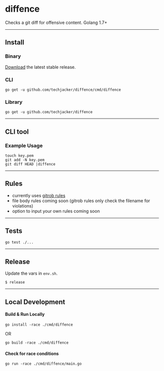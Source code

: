 # diffence

Checks a git diff for offensive content.
Golang 1.7+

-----------------------------------------------------------
## Install

### Binary
[Download](../../releases) the latest stable release.

### CLI
```
go get -u github.com/techjacker/diffence/cmd/diffence
```

### Library
```
go get -u github.com/techjacker/diffence
```

-----------------------------------------------------------
## CLI tool

### Example Usage
```
touch key.pem
git add -N key.pem
git diff HEAD |diffence
```

-----------------------------------------------------------
## Rules
- currently uses [gitrob rules](https://github.com/michenriksen/gitrob#signature-keys)
- file body rules coming soon (gitrob rules only check the filename for violations)
- option to input your own rules coming soon

-----------------------------------------------------------
## Tests
```
go test ./...
```

-----------------------------------------------------------
## Release
Update the vars in ```env.sh```.

```shell
$ release
```

-----------------------------------------------------------
## Local Development

#### Build & Run Locally
```shell
go install -race ./cmd/diffence
```
OR
```shell
go build -race ./cmd/diffence
```

#### Check for race conditions
```shell
go run -race ./cmd/diffence/main.go
```

